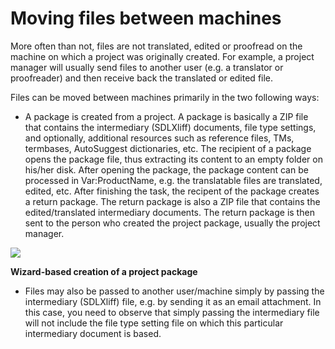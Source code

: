 Moving files between machines
=====
More often than not, files are not translated, edited or proofread on the machine on which a project was originally created. For example, a project manager will usually send files to another user (e.g. a translator or proofreader) and then receive back the translated or edited file.

Files can be moved between machines primarily in the two following ways:

* A package is created from a project. A package is basically a ZIP file that contains the intermediary (SDLXliff) documents, file type settings, and optionally, additional resources such as reference files, TMs, termbases, AutoSuggest dictionaries, etc. The recipient of a package opens the package file, thus extracting its content to an empty folder on his/her disk. After opening the package, the package content can be processed in Var:ProductName, e.g. the translatable files are translated, edited, etc. After finishing the task, the recipent of the package creates a return package. The return package is also a ZIP file that contains the edited/translated intermediary documents. The return package is then sent to the person who created the project package, usually the project manager.

<img style="display:block; " src="images/Package01.jpg"/>

**Wizard-based creation of a project package**

* Files may also be passed to another user/machine simply by passing the intermediary (SDLXliff) file, e.g. by sending it as an email attachment. In this case, you need to observe that simply passing the intermediary file will not include the file type setting file on which this particular intermediary document is based.
